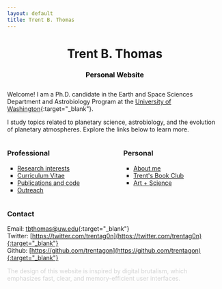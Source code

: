 ```yaml
---
layout: default
title: Trent B. Thomas
---
```


<h1 class="title">Trent B. Thomas</h1>
<h2 class="subtitle">Personal Website</h2>

<div id="p5-sketch-container" style="display: flex; justify-content: center; align-items: center;"></div>

Welcome! I am a Ph.D. candidate in the Earth and Space Sciences Department and Astrobiology Program at the [University of Washington](https://ess.uw.edu/people/trent-thomas/){:target="_blank"}.

I study topics related to planetary science, astrobiology, and the evolution of planetary atmospheres. Explore the links below to learn more.

<div style="display: flex; justify-content: space-between;">
    <div style="flex: 1; margin-right: 20px;">
        <h3>Professional</h3>
        <ul style="list-style-type: square;">
            <li><a href="pages/research_interests.html">Research interests</a></li>
            <li><a href="assets/tthomas_cv.pdf" target="_blank">Curriculum Vitae</a></li>
            <li><a href="pages/publications_and_code.html">Publications and code</a></li>
            <li><a href="pages/outreach.html">Outreach</a></li>
        </ul>
    </div>
    <div style="flex: 1; margin-left: 20px;">
        <h3>Personal</h3>
        <ul style="list-style-type: square;">
            <li><a href="pages/about.html">About me</a></li>
            <li><a href="pages/trents_book_club.html">Trent's Book Club</a></li>
            <li><a href="pages/creative_coding.html">Art + Science</a></li>
        </ul>
    </div>
</div>

### Contact

Email: [tbthomas@uw.edu](mailto:tbthomas@uw.edu){:target="_blank"} \
Twitter: [https://twitter.com/trentag0n](https://twitter.com/trentag0n){:target="_blank"} \
Github: [https://github.com/trentagon](https://github.com/trentagon){:target="_blank"}

<div style="color: lightgray;">
    The design of this website is inspired by digital brutalism, which emphasizes fast, clear, and memory-efficient user interfaces.
</div>

<script>
  let shapeRadius = 1.5; // Width of the shape
  let orbitRadiusFactor = 1.5;
  let orbitRadius;

  let gridSize = 15;
  let gridShift;
  let xgridCenter;
  let ygridCenter;

  let x;
  let y;

  let c1;
  let c2;

  let numFrames = 200;

  function setup() {
    let canvas = createCanvas(120, 120);
    canvas.parent('p5-sketch-container');
    frameRate(30);
    rectMode(CENTER);
    ellipseMode(RADIUS);
    orbitRadius = orbitRadiusFactor * shapeRadius;
    gridShift = 2 * (orbitRadius + (shapeRadius / 2));
    xgridCenter = ((width - (gridShift * gridSize)) / 2) + (orbitRadius + (shapeRadius / 2));
    ygridCenter = ((height - (gridShift * gridSize)) / 2) + (orbitRadius + (shapeRadius / 2));

    c1 = color(255,255,255);
    c2 = color(0,0,255);
  }

  function draw() {
    background(255);
    noStroke();

    let t = 2.0 * frameCount / numFrames;

    for (let i = 0; i < gridSize; i++) {
      for (let j = 0; j < gridSize; j++) {

        x = xgridCenter + (gridShift * i);
        y = ygridCenter + (gridShift * j);

        let distanceFromCenter;
        distanceFromCenter = sqrt(pow((i - (gridSize - 1) / 2), 2) + pow((j - (gridSize - 1) / 2), 2)) / ((gridSize - 1) / 2);

        let centerOffset;
        centerOffset = map(distanceFromCenter, 0, 1, 0, PI);

        let r1;
        r1 = shapeRadius * map(abs(sin(TWO_PI * t - centerOffset)), 0, 1, 2.5, 8);

        let c = lerpColor(c1, c2, map(sin(TWO_PI * t - centerOffset), -1, 1, 0, 1));
        stroke(c2)
        fill(c);

        rect(x, y, r1, r1);

      }
    }
  }

</script>

<style>
    h1.title {
        text-align: center;
        margin-bottom: 5px; /* Adjust margin as needed */
    }
    
    .subtitle {
        text-align: center;
        color: black;
        font-size: 16px; /* Adjust font size as needed */
    }
</style>
